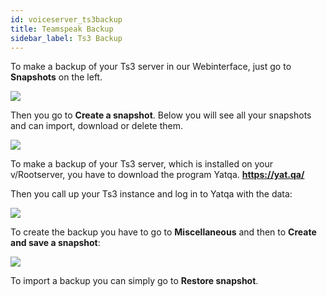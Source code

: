 ```yaml
---
id: voiceserver_ts3backup
title: Teamspeak Backup
sidebar_label: Ts3 Backup
---
```



<!--DOCUSAURUS_CODE_TABS-->
<!--Webinterface-->


To make a backup of your Ts3 server in our Webinterface, just go to **Snapshots** on the left.

![](https://screensaver01.zap-hosting.com/index.php/s/6kRs6W3ebMQXt7o/preview)

Then you go to **Create a snapshot**. Below you will see all your snapshots and can import, download or delete them.

![](https://screensaver01.zap-hosting.com/index.php/s/P2CDSK83HG3EzzG/preview)


 <!--v/Rootserver-->

To make a backup of your Ts3 server, which is installed on your v/Rootserver, you have to download the program Yatqa. **https://yat.qa/**

Then you call up your Ts3 instance and log in to Yatqa with the data: 

![](https://screensaver01.zap-hosting.com/index.php/s/d3azqsz3rFs2txp/preview)

To create the backup you have to go to **Miscellaneous** and then to **Create and save a snapshot**:

![](https://screensaver01.zap-hosting.com/index.php/s/5cyfs7PwSMMH354/preview)

To import a backup you can simply go to **Restore snapshot**.

 <!--END_DOCUSAURUS_CODE_TABS-->
